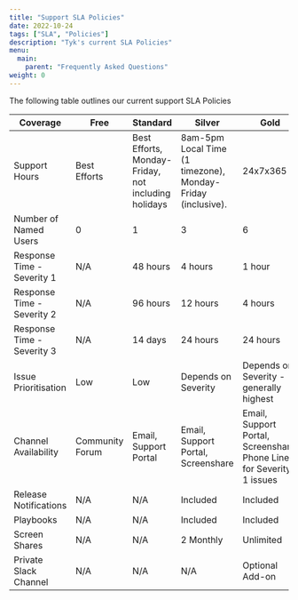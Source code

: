 ```yaml
---
title: "Support SLA Policies"
date: 2022-10-24
tags: ["SLA", "Policies"]
description: "Tyk's current SLA Policies"
menu:
  main:
    parent: "Frequently Asked Questions"
weight: 0
---
```


The following table outlines our current support SLA Policies


| Coverage                   | Free            | Standard                                            | Silver                             | Gold                                                                 |
|----------------------------|-----------------|-----------------------------------------------------|------------------------------------|----------------------------------------------------------------------|
| Support Hours              | Best Efforts    | Best Efforts, Monday-Friday, not including holidays | 8am-5pm Local Time (1 timezone), Monday-Friday (inclusive).    | 24x7x365                                                             |
| Number of Named Users      | 0               | 1                                                   | 3                                  | 6                                                                    |
| Response Time - Severity 1 | N/A             | 48 hours                                            | 4 hours                            | 1 hour                                                               |
| Response Time - Severity 2 | N/A             | 96 hours                                            | 12 hours                           | 4 hours                                                              |
| Response Time - Severity 3 | N/A             | 14 days                                             | 24 hours                           | 24 hours                                                             |
| Issue Prioritisation       | Low             | Low                                                 | Depends on Severity                | Depends on Severity - generally highest                              |
| Channel Availability       | Community Forum | Email, Support Portal                               | Email, Support Portal, Screenshare | Email, Support Portal, Screenshare, Phone Line for Severity 1 issues |
| Release Notifications      | N/A             | N/A                                                 | Included                           | Included                                                             |
| Playbooks                  | N/A             | N/A                                                 | Included                           | Included                                                             |
| Screen Shares              | N/A             | N/A                                                 | 2 Monthly                          | Unlimited                                                            |
| Private Slack Channel      | N/A             | N/A                                                 | N/A                                | Optional Add-on                                                      |
